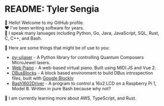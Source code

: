 # README: Tyler Sengia
:wave: Hello! Welcome to my GitHub profile.  
:heart: I've been writing software for years.  
:pencil: I speak many lanuages including Python, Go, Java, JavaScript, SQL, Rust, C, C++, and Bash.

:running: Here are some things that might be of use to you:
- [py-ujlaser](https://github.com/Student-Space-Programs-Laboratory/py-ujlaser) - A Python library for controlling Quantum Composers MicroJewel lasers.
- [Web Piano](https://piano-app.tsengia.net/) - A web-based virtual piano. Built using MIDI.JS and Vue 2.
- [DBusBlocks](https://github.com/tsengia/DBusBlocks) - A block based environment to build DBus introspection files, built with [Google Blockly](https://developers.google.com/blockly/)
- [Bash1602Driver](https://github.com/tsengia/Bash1602Driver) - A program to control a 16x2 LCD on a Raspberry Pi 1, Model B. Written in pure Bash because why not?

:book: I am currently learning more about AWS, TypeScript, and Rust.

